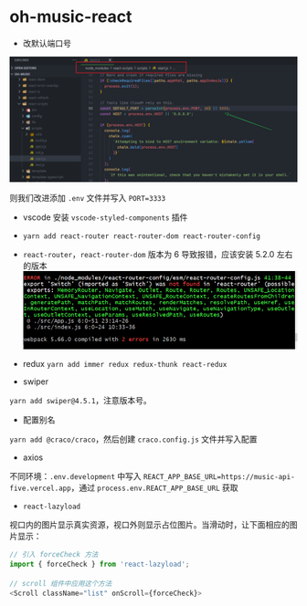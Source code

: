 # oh-music-react

- 改默认端口号

![port](images/2022-01-16-21-20-48.png)

则我们改进添加 `.env` 文件并写入 `PORT=3333`

- vscode 安装 `vscode-styled-components` 插件

- `yarn add react-router react-router-dom react-router-config`

- `react-router`，`react-router-dom` 版本为 6 导致报错，应该安装 5.2.0 左右的版本
  ![react-dom-v6-error](images/2022-01-16-22-48-52.png)

- redux
  `yarn add immer redux redux-thunk react-redux`

- swiper

`yarn add swiper@4.5.1`，注意版本号。

- 配置别名

`yarn add @craco/craco`，然后创建 `craco.config.js` 文件并写入配置

- axios

不同环境：`.env.development` 中写入 `REACT_APP_BASE_URL=https://music-api-five.vercel.app`，通过 `process.env.REACT_APP_BASE_URL` 获取

- `react-lazyload`

视口内的图片显示真实资源，视口外则显示占位图片。当滑动时，让下面相应的图片显示：

```js
// 引入 forceCheck 方法
import { forceCheck } from 'react-lazyload';

// scroll 组件中应用这个方法
<Scroll className="list" onScroll={forceCheck}>
```
